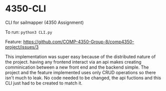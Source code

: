 # 4350-CLI
CLI for sailmapper (4350 Assignment)

To run:
`python3 CLI.py`

Feature: https://github.com/COMP-4350-Group-8/comp4350-project/issues/3

This implementation was super easy because of the distributed nature of the project. having any frontend interact via an api makes creating comminication between a new  front end and the backend simple. The project and the feature implemented uses only CRUD operations so there isn't much to leak. No code needed to be changed, the api fuctions and this CLI just had to be created to match it. 